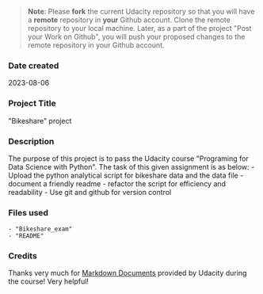 >**Note**: Please **fork** the current Udacity repository so that you will have a **remote** repository in **your** Github account. Clone the remote repository to your local machine. Later, as a part of the project "Post your Work on Github", you will push your proposed changes to the remote repository in your Github account.

### Date created
2023-08-06

### Project Title
"Bikeshare" project

### Description
The purpose of this project is to pass the Udacity course "Programing for Data Science with Python".
The task of this given assignment is as below:
    - Upload the python analytical script for bikeshare data and the data file
    - document a friendly readme
    - refactor the script for efficiency and readability
    - Use git and github for version control 

### Files used
    - "Bikeshare_exam"
    - "README"

### Credits
Thanks very much for [Markdown Documents](https://docs.github.com/en/get-started/writing-on-github/getting-started-with-writing-and-formatting-on-github) provided by Udacity during the course! Very helpful!
